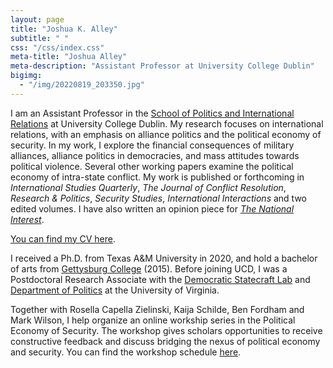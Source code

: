 ```yaml
---
layout: page
title: "Joshua K. Alley"
subtitle: " "
css: "/css/index.css"
meta-title: "Joshua Alley"
meta-description: "Assistant Professor at University College Dublin"
bigimg:
  - "/img/20220819_203350.jpg" 
---
```


I am an Assistant Professor in the [School of Politics and International Relations](https://www.ucd.ie/spire/) at University College Dublin. 
My research focuses on international relations, with an emphasis on alliance politics and the political economy of security.
In my work, I explore the financial consequences of military alliances, alliance politics in democracies, and mass attitudes towards political violence. 
Several other working papers examine the political economy of intra-state conflict. 
My work is published or forthcoming in *International Studies Quarterly*, *The Journal of Conflict Resolution*, *Research & Politics*, *Security Studies*, *International Interactions* and two edited volumes. I have also written an opinion piece for *[The National Interest](https://nationalinterest.org/blog/buzz/does-indo-pacific-need-alliance-nato-170896)*. 

[You can find my CV here](CV.pdf).

I received a Ph.D. from Texas A&M University in 2020, and hold a bachelor of arts from [Gettysburg College](https://www.gettysburg.edu/) (2015). Before joining UCD, I was a Postdoctoral Research Associate with the [Democratic Statecraft Lab](http://statecraftlab.virginia.edu/) and [Department of Politics](https://politics.virginia.edu/) at the University of Virginia.

Together with Rosella Capella Zielinski, Kaija Schilde, Ben Fordham and Mark Wilson, I help organize an online workship series in the Political Economy of Security. The workshop gives scholars opportunities to receive constructive feedback and discuss bridging the nexus of political economy and security. You can find the workshop schedule [here](http://www.bu.edu/pardeeschool/research/project-on-the-political-economy-of-security/). 
